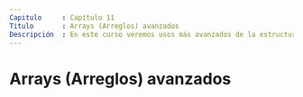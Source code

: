 ```yaml
---
Capitulo     : Capítulo 11
Titulo       : Arrays (Arreglos) avanzados
Descripción  : En este curso veremos usos más avanzados de la estructura de datos de los array (arreglos).
---
```


# Arrays (Arreglos) avanzados

